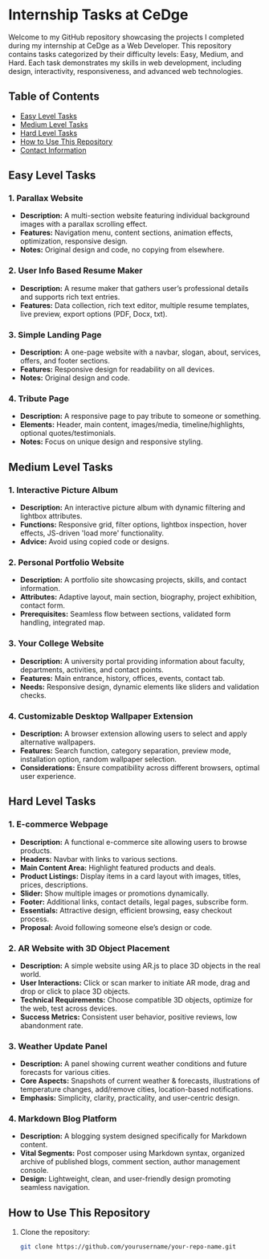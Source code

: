 # Internship Tasks at CeDge

Welcome to my GitHub repository showcasing the projects I completed during my internship at CeDge as a Web Developer. This repository contains tasks categorized by their difficulty levels: Easy, Medium, and Hard. Each task demonstrates my skills in web development, including design, interactivity, responsiveness, and advanced web technologies.

## Table of Contents

- [Easy Level Tasks](#easy-level-tasks)
- [Medium Level Tasks](#medium-level-tasks)
- [Hard Level Tasks](#hard-level-tasks)
- [How to Use This Repository](#how-to-use-this-repository)
- [Contact Information](#contact-information)

## Easy Level Tasks

### 1. Parallax Website

- **Description:** A multi-section website featuring individual background images with a parallax scrolling effect.
- **Features:** Navigation menu, content sections, animation effects, optimization, responsive design.
- **Notes:** Original design and code, no copying from elsewhere.

### 2. User Info Based Resume Maker

- **Description:** A resume maker that gathers user’s professional details and supports rich text entries.
- **Features:** Data collection, rich text editor, multiple resume templates, live preview, export options (PDF, Docx, txt).

### 3. Simple Landing Page

- **Description:** A one-page website with a navbar, slogan, about, services, offers, and footer sections.
- **Features:** Responsive design for readability on all devices.
- **Notes:** Original design and code.

### 4. Tribute Page

- **Description:** A responsive page to pay tribute to someone or something.
- **Elements:** Header, main content, images/media, timeline/highlights, optional quotes/testimonials.
- **Notes:** Focus on unique design and responsive styling.

## Medium Level Tasks

### 1. Interactive Picture Album

- **Description:** An interactive picture album with dynamic filtering and lightbox attributes.
- **Functions:** Responsive grid, filter options, lightbox inspection, hover effects, JS-driven 'load more' functionality.
- **Advice:** Avoid using copied code or designs.

### 2. Personal Portfolio Website

- **Description:** A portfolio site showcasing projects, skills, and contact information.
- **Attributes:** Adaptive layout, main section, biography, project exhibition, contact form.
- **Prerequisites:** Seamless flow between sections, validated form handling, integrated map.

### 3. Your College Website

- **Description:** A university portal providing information about faculty, departments, activities, and contact points.
- **Features:** Main entrance, history, offices, events, contact tab.
- **Needs:** Responsive design, dynamic elements like sliders and validation checks.

### 4. Customizable Desktop Wallpaper Extension

- **Description:** A browser extension allowing users to select and apply alternative wallpapers.
- **Features:** Search function, category separation, preview mode, installation option, random wallpaper selection.
- **Considerations:** Ensure compatibility across different browsers, optimal user experience.

## Hard Level Tasks

### 1. E-commerce Webpage

- **Description:** A functional e-commerce site allowing users to browse products.
- **Headers:** Navbar with links to various sections.
- **Main Content Area:** Highlight featured products and deals.
- **Product Listings:** Display items in a card layout with images, titles, prices, descriptions.
- **Slider:** Show multiple images or promotions dynamically.
- **Footer:** Additional links, contact details, legal pages, subscribe form.
- **Essentials:** Attractive design, efficient browsing, easy checkout process.
- **Proposal:** Avoid following someone else’s design or code.

### 2. AR Website with 3D Object Placement

- **Description:** A simple website using AR.js to place 3D objects in the real world.
- **User Interactions:** Click or scan marker to initiate AR mode, drag and drop or click to place 3D objects.
- **Technical Requirements:** Choose compatible 3D objects, optimize for the web, test across devices.
- **Success Metrics:** Consistent user behavior, positive reviews, low abandonment rate.

### 3. Weather Update Panel

- **Description:** A panel showing current weather conditions and future forecasts for various cities.
- **Core Aspects:** Snapshots of current weather & forecasts, illustrations of temperature changes, add/remove cities, location-based notifications.
- **Emphasis:** Simplicity, clarity, practicality, and user-centric design.

### 4. Markdown Blog Platform

- **Description:** A blogging system designed specifically for Markdown content.
- **Vital Segments:** Post composer using Markdown syntax, organized archive of published blogs, comment section, author management console.
- **Design:** Lightweight, clean, and user-friendly design promoting seamless navigation.

## How to Use This Repository

1. Clone the repository:
   ```bash
   git clone https://github.com/yourusername/your-repo-name.git
